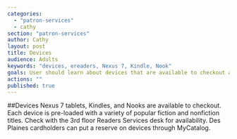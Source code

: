 ```yaml
---
categories: 
  - "patron-services"
  - cathy
section: "patron-services"
author: Cathy
layout: post
title: Devices
audience: Adults
keywords: "devices, ereaders, Nexus 7, Kindle, Nook"
goals: User should learn about devices that are available to checkout and the procedures associated with the checkout
actions: ""
published: true
---
```


##Devices
Nexus 7 tablets, Kindles, and Nooks are available to checkout. Each device is pre-loaded with a variety of popular fiction and nonfiction titles. Check with the 3rd floor Readers Services desk for availability. Des Plaines cardholders can put a reserve on devices through MyCatalog.

